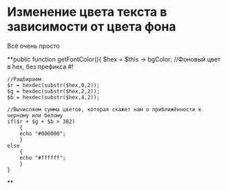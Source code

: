 # Изменение цвета текста в зависимости от цвета фона
Всё очень просто

**public function getFontColor(){
	$hex = $this -> bgColor; //Фоновый цвет в hex, без префикса #!

	//Ращбираем 
	$r = hexdec(substr($hex,0,2));
	$g = hexdec(substr($hex,2,2));
	$b = hexdec(substr($hex,4,2));
	
	//Вычисляем сумма цветов, которая скажет нам о приближённости к черному или белому 
	if($r + $g + $b > 382)
		{
    	echo "#000000";
		}
	else
		{
		echo "#ffffff";
		}
	}
  **
